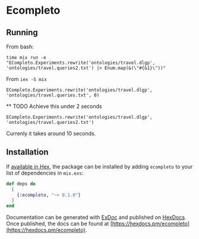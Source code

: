 # Ecompleto

## Running

From bash:
```
time mix run -e "ECompleto.Experiments.rewrite('ontologies/travel.dlgp', 'ontologies/travel.queries2.txt') |> Enum.map(&(\"#{&1}\"))"  
```

From `iex -S mix`
```
ECompleto.Experiments.rewrite('ontologies/travel.dlgp', 'ontologies/travel.queries.txt', 0)
```

** TODO 
Achieve this under 2 seconds
```
ECompleto.Experiments.rewrite('ontologies/travel.dlgp', 'ontologies/travel.queries2.txt')
```
Currenly it takes around 10 seconds.

## Installation

If [available in Hex](https://hex.pm/docs/publish), the package can be installed
by adding `ecompleto` to your list of dependencies in `mix.exs`:

```elixir
def deps do
  [
    {:ecompleto, "~> 0.1.0"}
  ]
end
```

Documentation can be generated with [ExDoc](https://github.com/elixir-lang/ex_doc)
and published on [HexDocs](https://hexdocs.pm). Once published, the docs can
be found at [https://hexdocs.pm/ecompleto](https://hexdocs.pm/ecompleto).

